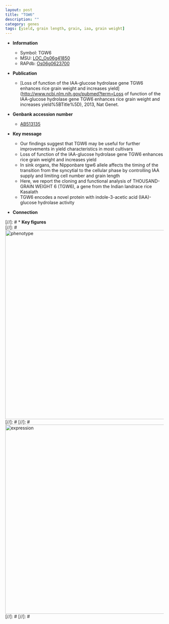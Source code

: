 ```yaml
---
layout: post
title: "TGW6"
description: ""
category: genes
tags: [yield, grain length, grain, iaa, grain weight]
---
```


* **Information**  
    + Symbol: TGW6  
    + MSU: [LOC_Os06g41850](http://rice.plantbiology.msu.edu/cgi-bin/ORF_infopage.cgi?orf=LOC_Os06g41850)  
    + RAPdb: [Os06g0623700](http://rapdb.dna.affrc.go.jp/viewer/gbrowse_details/irgsp1?name=Os06g0623700)  

* **Publication**  
    + [Loss of function of the IAA-glucose hydrolase gene TGW6 enhances rice grain weight and increases yield](http://www.ncbi.nlm.nih.gov/pubmed?term=Loss of function of the IAA-glucose hydrolase gene TGW6 enhances rice grain weight and increases yield%5BTitle%5D), 2013, Nat Genet.

* **Genbank accession number**  
    + [AB513135](http://www.ncbi.nlm.nih.gov/nuccore/AB513135)

* **Key message**  
    + Our findings suggest that TGW6 may be useful for further improvements in yield characteristics in most cultivars
    + Loss of function of the IAA-glucose hydrolase gene TGW6 enhances rice grain weight and increases yield
    + In sink organs, the Nipponbare tgw6 allele affects the timing of the transition from the syncytial to the cellular phase by controlling IAA supply and limiting cell number and grain length
    + Here, we report the cloning and functional analysis of THOUSAND-GRAIN WEIGHT 6 (TGW6), a gene from the Indian landrace rice Kasalath
    + TGW6 encodes a novel protein with indole-3-acetic acid (IAA)-glucose hydrolase activity

* **Connection**  

[//]: # * **Key figures**  
[//]: # <img src="http://funRiceGenes.github.io/images/TGW6.pheno.png" alt="phenotype"  style="width: 600px;"/>
[//]: # 
[//]: # <img src="http://funRiceGenes.github.io/images/TGW6.exp.png" alt="expression"  style="width: 600px;"/>
[//]: # 
[//]: # 
